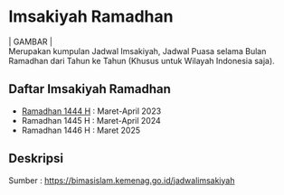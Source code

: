 # Imsakiyah Ramadhan
| GAMBAR |\
Merupakan kumpulan Jadwal Imsakiyah, Jadwal Puasa selama Bulan Ramadhan dari Tahun ke Tahun (Khusus untuk Wilayah Indonesia saja).

## Daftar Imsakiyah Ramadhan
- [Ramadhan 1444 H](https://github.com/inzaghidev/ImsakiyahRamadhan/tree/main/Ramadan%201444%20H) : Maret-April 2023
- Ramadhan 1445 H : Maret-April 2024
- Ramadhan 1446 H : Maret 2025

## Deskripsi
Sumber : https://bimasislam.kemenag.go.id/jadwalimsakiyah
